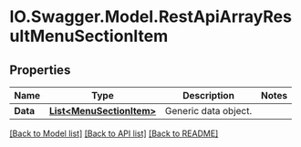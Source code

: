 # IO.Swagger.Model.RestApiArrayResultMenuSectionItem
## Properties

Name | Type | Description | Notes
------------ | ------------- | ------------- | -------------
**Data** | [**List&lt;MenuSectionItem&gt;**](MenuSectionItem.md) | Generic data object. | 

[[Back to Model list]](../README.md#documentation-for-models) [[Back to API list]](../README.md#documentation-for-api-endpoints) [[Back to README]](../README.md)

